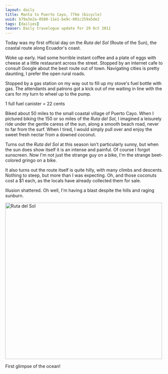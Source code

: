 ```yaml
---
layout: daily
title: Manta to Puerto Cayo, 77km (bicycle)
uuid: b79a3e2a-0580-11e1-be9c-001c259a5de2
tags: [dailies]
teaser: Daily travelogue update for 29 Oct 2011
---
```

Today was my first official day on the *Ruta del Sol* (Route of the Sun), the
coastal route along Ecuador's coast.

Woke up early. Had some horrible instant coffee and a plate of eggs with cheese
at a little restaurant across the street. Stopped by an internet cafe to
consult Google about the best route out of town. Navigating cities is pretty
daunting, I prefer the open rural roads.

Stopped by a gas station on my way out to fill up my stove's fuel bottle with
gas. The attendants and patrons got a kick out of me waiting in line with the
cars for my turn to wheel up to the pump.

1 full fuel canister = 22 cents

Biked about 50 miles to the small coastal village of Puerto Cayo. When I pictured biking the 150 or so miles of the *Ruta del Sol*, I imagined
a leisurely ride under the gentle caress of the sun, along a smooth beach road, never to far from the surf. When I tired, I would simply pull over and enjoy the sweet fresh nectar from a downed coconut.

Turns out the *Ruta del Sol* at this season isn't particularly sunny, but when
the sun does show itself it is an intense and painful. Of course I forgot
sunscreen. Now I'm not just the strange guy on a bike, I'm the strange beet-colored gringo on a bike.

It also turns out the route itself is quite hilly, with many climbs and
descents. Nothing to steep, but more than I was expecting. Oh, and those
coconuts cost a $1 each, as the locals have already collected them for sale.

Illusion shattered. Oh well, I'm having a blast despite the hills and raging sunburn.

<div class="caption">
<a href="http://www.flickr.com/photos/ramblurr/sets/72157628038573828/detail"
title="Ruta del Sol Photos"><img
src="http://farm7.static.flickr.com/6043/6307133472_890bbc9962.jpg" width="500"
alt="Ruta del Sol"></a>
<p>First glimpse of the ocean!</p>
</div>


